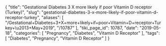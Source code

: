 {
    "title": "Gestational Diabetes 3 X more likely if poor Vitamin D receptor (Turkey)",
    "slug": "gestational-diabetes-3-x-more-likely-if-poor-vitamin-d-receptor-turkey",
    "aliases": [
        "/Gestational+Diabetes+3+X+more+likely+if+poor+Vitamin+D+receptor+Turkey+\u2013+May+2019",
        "/10787"
    ],
    "tiki_page_id": 10787,
    "date": "2019-05-18",
    "categories": [
        "Pregnancy",
        "Diabetes",
        "Vitamin D Receptor"
    ],
    "tags": [
        "Diabetes",
        "Pregnancy",
        "Vitamin D Receptor"
    ]
}